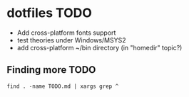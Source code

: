 # dotfiles TODO

- Add cross-platform fonts support
- test theories under Windows/MSYS2
- add cross-platform ~/bin directory (in "homedir" topic?)

## Finding more TODO

```shell
find . -name TODO.md | xargs grep ^
```
